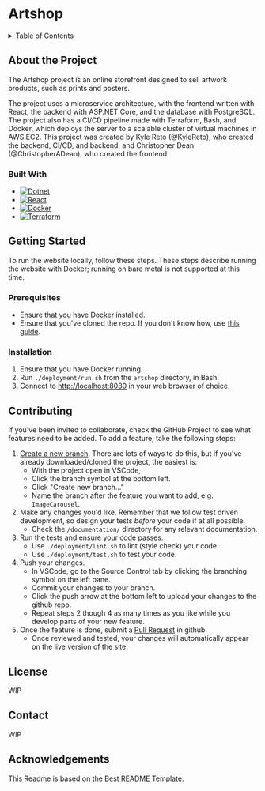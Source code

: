 # Artshop

<details>
  <summary>Table of Contents</summary>
  <ol>
    <li>
      <a href="#about-the-project">About The Project</a>
      <ul>
        <li><a href="#built-with">Built With</a></li>
      </ul>
    </li>
    <li>
      <a href="#getting-started">Getting Started</a>
      <ul>
        <li><a href="#prerequisites">Prerequisites</a></li>
        <li><a href="#installation">Installation</a></li>
      </ul>
    </li>
    <li><a href="#contributing">Contributing</a></li>
    <li><a href="#license">License</a></li>
    <li><a href="#contact">Contact</a></li>
    <li><a href="#acknowledgments">Acknowledgments</a></li>
  </ol>
</details>

## About the Project

The Artshop project is an online storefront designed to sell artwork products, such as prints and posters.

The project uses a microservice architecture, with the frontend written with React, the backend with ASP.NET Core, and the database with PostgreSQL. The project also has a CI/CD pipeline made with Terraform, Bash, and Docker, which deploys the server to a scalable cluster of virtual machines in AWS EC2. This project was created by Kyle Reto (@KyleReto), who created the backend, CI/CD, and backend; and Christopher Dean (@ChristopherADean), who created the frontend.

### Built With

* [![Dotnet][Dotnet-shield]][Dotnet-url]
* [![React][React-shield]][React-url]
* [![Docker][Docker-shield]][Docker-url]
* [![Terraform][Terraform-shield]][Terraform-url]

## Getting Started

To run the website locally, follow these steps. These steps describe running the website with Docker; running on bare metal is not supported at this time.

### Prerequisites

* Ensure that you have [Docker](https://docs.docker.com/desktop/setup/install/) installed.
* Ensure that you've cloned the repo. If you don't know how, use [this guide](https://docs.github.com/en/repositories/creating-and-managing-repositories/cloning-a-repository).

### Installation

1. Ensure that you have Docker running.
2. Run `./deployment/run.sh` from the `artshop` directory, in Bash.
3. Connect to <http://localhost:8080> in your web browser of choice.

## Contributing

If you've been invited to collaborate, check the GitHub Project to see what features need to be added. To add a feature, take the following steps:

1. [Create a new branch](https://docs.github.com/en/pull-requests/collaborating-with-pull-requests/proposing-changes-to-your-work-with-pull-requests/creating-and-deleting-branches-within-your-repository). There are lots of ways to do this, but if you've already downloaded/cloned the project, the easiest is:  
    * With the project open in VSCode,  
    * Click the branch symbol at the bottom left.  
    * Click "Create new branch..."  
    * Name the branch after the feature you want to add, e.g. `ImageCarousel`.
2. Make any changes you'd like. Remember that we follow test driven development, so design your tests *before* your code if at all possible.
    * Check the `/documentation/` directory for any relevant documentation.
3. Run the tests and ensure your code passes.
    * Use `./deployment/lint.sh` to lint (style check) your code.
    * Use `./deployment/test.sh` to test your code.
4. Push your changes.  
    * In VSCode, go to the Source Control tab by clicking the branching symbol on the left pane.
    * Commit your changes to your branch.
    * Click the push arrow at the bottom left to upload your changes to the github repo.
    * Repeat steps 2 though 4 as many times as you like while you develop parts of your new feature.
5. Once the feature is done, submit a [Pull Request](https://docs.github.com/en/pull-requests/collaborating-with-pull-requests/proposing-changes-to-your-work-with-pull-requests/creating-a-pull-request) in github.
    * Once reviewed and tested, your changes will automatically appear on the live version of the site.

## License

WIP

## Contact

WIP

## Acknowledgements

This Readme is based on the [Best README Template](https://github.com/othneildrew/Best-README-Template).

[Dotnet-shield]: https://img.shields.io/badge/ASP.NET%20Core-1f1f1f?style=for-the-badge&logo=.net&logoColor=ac99ea
[Dotnet-url]: https://dotnet.microsoft.com/en-us/
[React-shield]: https://img.shields.io/badge/React-22262e?style=for-the-badge&logo=React&logoColor=58c4dc
[React-url]: https://react.dev/
[Docker-shield]: https://img.shields.io/badge/Docker-225dfd?style=for-the-badge&logo=Docker&logoColor=ffffff
[Docker-url]: https://www.docker.com/
[Terraform-shield]: https://img.shields.io/badge/Terraform-15181e?style=for-the-badge&logo=Terraform&logoColor=7b42bc
[Terraform-url]: https://developer.hashicorp.com/terraform
